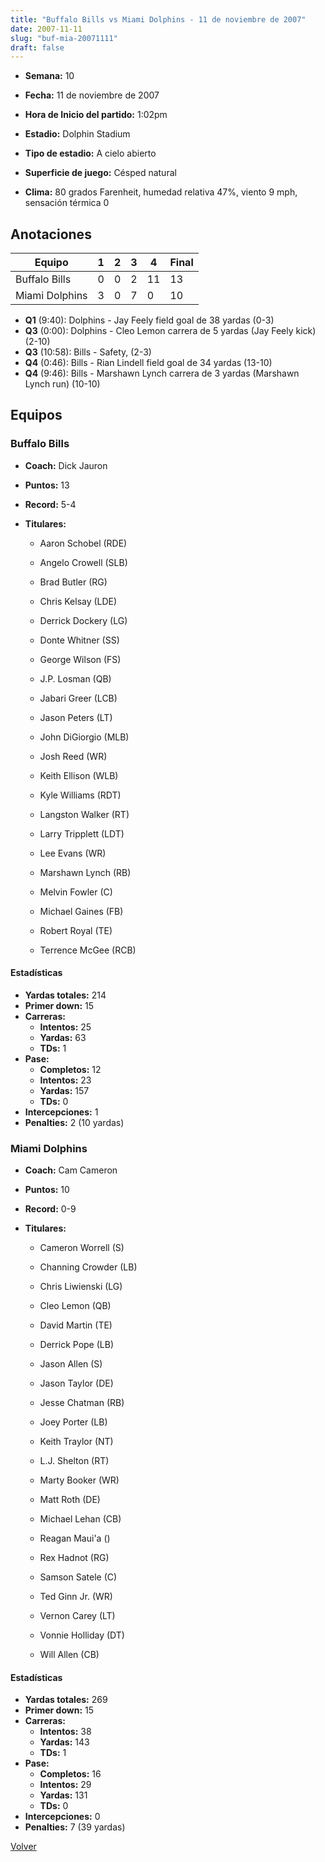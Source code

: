 ```yaml
---
title: "Buffalo Bills vs Miami Dolphins - 11 de noviembre de 2007"
date: 2007-11-11
slug: "buf-mia-20071111"
draft: false
---
```


* **Semana:** 10
* **Fecha:** 11 de noviembre de 2007

* **Hora de Inicio del partido:** 1:02pm
* **Estadio:** Dolphin Stadium
* **Tipo de estadio:** A cielo abierto
* **Superficie de juego:** Césped natural
* **Clima:** 80 grados Farenheit, humedad relativa 47%, viento 9 mph, sensación térmica 0





## Anotaciones
| Equipo | 1 | 2 | 3 | 4 | Final |
|--------|---|---|---|---|-------|
| Buffalo Bills  | 0 | 0 | 2 | 11  | 13 |
| Miami Dolphins  | 3 | 0 | 7 | 0  | 10 |
* **Q1** (9:40): Dolphins - Jay Feely field goal de 38 yardas (0-3)
* **Q3** (0:00): Dolphins - Cleo Lemon carrera de 5 yardas (Jay Feely kick) (2-10)
* **Q3** (10:58): Bills - Safety, (2-3)
* **Q4** (0:46): Bills - Rian Lindell field goal de 34 yardas (13-10)
* **Q4** (9:46): Bills - Marshawn Lynch carrera de 3 yardas (Marshawn Lynch run) (10-10)


## Equipos


### Buffalo Bills
* **Coach:** Dick Jauron
* **Puntos:** 13
* **Record:** 5-4
* **Titulares:** 

  * Aaron Schobel (RDE) 

  * Angelo Crowell (SLB) 

  * Brad Butler (RG) 

  * Chris Kelsay (LDE) 

  * Derrick Dockery (LG) 

  * Donte Whitner (SS) 

  * George Wilson (FS) 

  * J.P. Losman (QB) 

  * Jabari Greer (LCB) 

  * Jason Peters (LT) 

  * John DiGiorgio (MLB) 

  * Josh Reed (WR) 

  * Keith Ellison (WLB) 

  * Kyle Williams (RDT) 

  * Langston Walker (RT) 

  * Larry Tripplett (LDT) 

  * Lee Evans (WR) 

  * Marshawn Lynch (RB) 

  * Melvin Fowler (C) 

  * Michael Gaines (FB) 

  * Robert Royal (TE) 

  * Terrence McGee (RCB) 

#### Estadísticas
* **Yardas totales:** 214
* **Primer down:** 15
* **Carreras:**
  * **Intentos:** 25
  * **Yardas:** 63
  * **TDs:** 1
* **Pase:**
  * **Completos:** 12
  * **Intentos:** 23
  * **Yardas:** 157
  * **TDs:** 0
* **Intercepciones:** 1
* **Penalties:** 2 (10 yardas)

### Miami Dolphins
* **Coach:** Cam Cameron
* **Puntos:** 10
* **Record:** 0-9
* **Titulares:** 

  * Cameron Worrell (S) 

  * Channing Crowder (LB) 

  * Chris Liwienski (LG) 

  * Cleo Lemon (QB) 

  * David Martin (TE) 

  * Derrick Pope (LB) 

  * Jason Allen (S) 

  * Jason Taylor (DE) 

  * Jesse Chatman (RB) 

  * Joey Porter (LB) 

  * Keith Traylor (NT) 

  * L.J. Shelton (RT) 

  * Marty Booker (WR) 

  * Matt Roth (DE) 

  * Michael Lehan (CB) 

  * Reagan Maui'a () 

  * Rex Hadnot (RG) 

  * Samson Satele (C) 

  * Ted Ginn Jr. (WR) 

  * Vernon Carey (LT) 

  * Vonnie Holliday (DT) 

  * Will Allen (CB) 

#### Estadísticas
* **Yardas totales:** 269
* **Primer down:** 15
* **Carreras:**
  * **Intentos:** 38
  * **Yardas:** 143
  * **TDs:** 1
* **Pase:**
  * **Completos:** 16
  * **Intentos:** 29
  * **Yardas:** 131
  * **TDs:** 0
* **Intercepciones:** 0
* **Penalties:** 7 (39 yardas)


[Volver](/historia/2007)
